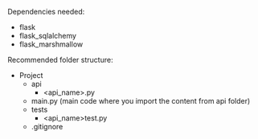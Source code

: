 Dependencies needed:
- flask
- flask_sqlalchemy
- flask_marshmallow


Recommended folder structure:
- Project
    - api
        - <api_name>.py
    - main.py (main code where you import the content from api folder)
    - tests
        - <api_name>test.py
    - .gitignore


